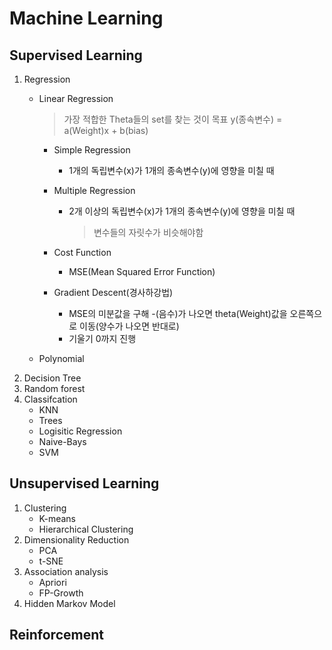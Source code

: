 # Machine Learning

## Supervised Learning

1. Regression
    - Linear Regression
      > 가장 적합한 Theta들의 set를 찾는 것이 목표
        > y(종속변수) = a(Weight)x + b(bias)
      - Simple Regression
        - 1개의 독립변수(x)가 1개의 종속변수(y)에 영향을 미칠 때

      - Multiple Regression
        - 2개 이상의 독립변수(x)가 1개의 종속변수(y)에 영향을 미칠 때
            > 변수들의 자릿수가 비슷해야함
      
      - Cost Function
        - MSE(Mean Squared Error Function) 

      - Gradient Descent(경사하강법)
        - MSE의 미분값을 구해 -(음수)가 나오면 theta(Weight)값을 오른쪽으로 이동(양수가 나오면 반대로)
        - 기울기 0까지 진행

    - Polynomial
2. Decision Tree
3. Random forest
4. Classifcation
    - KNN
    - Trees
    - Logisitic Regression
    - Naive-Bays
    - SVM

## Unsupervised Learning

1. Clustering
    - K-means
    - Hierarchical Clustering
2. Dimensionality Reduction
    - PCA
    - t-SNE
3. Association analysis
    - Apriori
    - FP-Growth
4. Hidden Markov Model

## Reinforcement